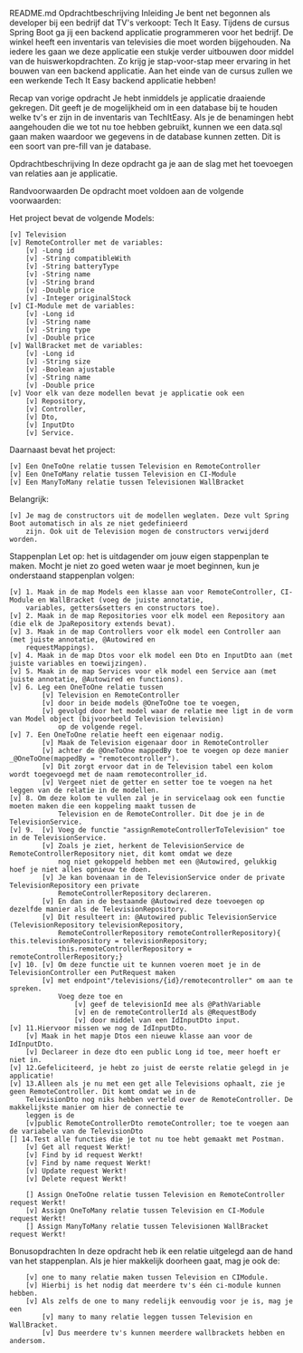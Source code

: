 README.md
Opdrachtbeschrijving
Inleiding
    Je bent net begonnen als developer bij een bedrijf dat TV's verkoopt: Tech It Easy. Tijdens de cursus Spring Boot ga 
    jij een backend applicatie programmeren voor het bedrijf. De winkel heeft een inventaris van televisies die moet worden 
    bijgehouden. Na iedere les gaan we deze applicatie een stukje verder uitbouwen door middel van de huiswerkopdrachten. 
    Zo krijg je stap-voor-stap meer ervaring in het bouwen van een backend applicatie. Aan het einde van de cursus zullen 
    we een werkende Tech It Easy backend applicatie hebben!

Recap van vorige opdracht
    Je hebt inmiddels je applicatie draaiende gekregen. Dit geeft je de mogelijkheid om in een database bij te houden 
    welke tv's er zijn in de inventaris van TechItEasy. Als je de benamingen hebt aangehouden die we tot nu toe hebben 
    gebruikt, kunnen we een data.sql gaan maken waardoor we gegevens in de database kunnen zetten. Dit is een soort van 
    pre-fill van je database.

Opdrachtbeschrijving
    In deze opdracht ga je aan de slag met het toevoegen van relaties aan je applicatie.

Randvoorwaarden
    De opdracht moet voldoen aan de volgende voorwaarden:

Het project bevat de volgende Models:

    [v] Television
    [v] RemoteController met de variables: 
        [v] -Long id 
        [v] -String compatibleWith 
        [v] -String batteryType 
        [v] -String name 
        [v] -String brand 
        [v] -Double price 
        [v] -Integer originalStock
    [v] CI-Module met de variables: 
        [v] -Long id 
        [v] -String name 
        [v] -String type 
        [v] -Double price
    [v] WallBracket met de variables: 
        [v] -Long id 
        [v] -String size 
        [v] -Boolean ajustable 
        [v] -String name 
        [v] -Double price 
    [v] Voor elk van deze modellen bevat je applicatie ook een 
        [v] Repository, 
        [v] Controller, 
        [v] Dto, 
        [v] InputDto
        [v] Service.

Daarnaast bevat het project:

    [v] Een OneToOne relatie tussen Television en RemoteController
    [v] Een OneToMany relatie tussen Television en CI-Module
    [v] Een ManyToMany relatie tussen Televisionen WallBracket

Belangrijk:

    [v] Je mag de constructors uit de modellen weglaten. Deze vult Spring Boot automatisch in als ze niet gedefinieerd 
        zijn. Ook uit de Television mogen de constructors verwijderd worden.

Stappenplan
    Let op: het is uitdagender om jouw eigen stappenplan te maken. Mocht je niet zo goed weten waar je moet beginnen, 
    kun je onderstaand stappenplan volgen:

    [v] 1. Maak in de map Models een klasse aan voor RemoteController, CI-Module en WallBracket (voeg de juiste annotatie,
        variables, getters&setters en constructors toe).
    [v] 2. Maak in de map Repositories voor elk model een Repository aan (die elk de JpaRepository extends bevat).
    [v] 3. Maak in de map Controllers voor elk model een Controller aan (met juiste annotatie, @Autowired en 
        requestMappings).
    [v] 4. Maak in de map Dtos voor elk model een Dto en InputDto aan (met juiste variables en toewijzingen).
    [v] 5. Maak in de map Services voor elk model een Service aan (met juiste annotatie, @Autowired en functions).
    [v] 6. Leg een OneToOne relatie tussen 
            [v] Television en RemoteController 
            [v] door in beide models @OneToOne toe te voegen, 
            [v] gevolgd door het model waar de relatie mee ligt in de vorm van Model object (bijvoorbeeld Television television) 
                op de volgende regel.
    [v] 7. Een OneToOne relatie heeft een eigenaar nodig. 
            [v] Maak de Television eigenaar door in RemoteController 
            [v] achter de @OneToOne mappedBy toe te voegen op deze manier _@OneToOne(mappedBy = "remotecontroller").
            [v] Dit zorgt ervoor dat in de Television tabel een kolom wordt toegevoegd met de naam remotecontroller_id. 
            [v] Vergeet niet de getter en setter toe te voegen na het leggen van de relatie in de modellen.
    [v] 8. Om deze kolom te vullen zal je in servicelaag ook een functie moeten maken die een koppeling maakt tussen de 
                Television en de RemoteController. Dit doe je in de TelevisionService.
    [v] 9.  [v] Voeg de functie "assignRemoteControllerToTelevision" toe in de TelevisionService. 
            [v] Zoals je ziet, herkent de TelevisionService de RemoteControllerRepository niet, dit komt omdat we deze 
                nog niet gekoppeld hebben met een @Autowired, gelukkig hoef je niet alles opnieuw te doen. 
            [v] Je kan bovenaan in de TelevisionService onder de private TelevisionRepository een private 
                RemoteControllerRepository declareren. 
            [v] En dan in de bestaande @Autowired deze toevoegen op dezelfde manier als de TelevisionRepository. 
            [v] Dit resulteert in: @Autowired public TelevisionService (TelevisionRepository televisionRepository, 
                RemoteControllerRepository remoteControllerRepository){ this.televisionRepository = televisionRepository;
                this.remoteControllerRepository = remoteControllerRepository;}
    [v] 10. [v] Om deze functie uit te kunnen voeren moet je in de TelevisionController een PutRequest maken 
            [v] met endpoint"/televisions/{id}/remotecontroller" om aan te spreken. 
                Voeg deze toe en 
                    [v] geef de televisionId mee als @PathVariable 
                    [v] en de remoteControllerId als @RequestBody 
                    [v] door middel van een IdInputDto input.
    [v] 11.Hiervoor missen we nog de IdInputDto. 
        [v] Maak in het mapje Dtos een nieuwe klasse aan voor de IdInputDto.
        [v] Declareer in deze dto een public Long id toe, meer hoeft er niet in.
    [v] 12.Gefeliciteerd, je hebt zo juist de eerste relatie gelegd in je applicatie!
    [v] 13.Alleen als je nu met een get alle Televisions ophaalt, zie je geen RemoteController. Dit komt omdat we in de
        TelevisionDto nog niks hebben verteld over de RemoteController. De makkelijkste manier om hier de connectie te 
        leggen is de 
        [v]public RemoteControllerDto remoteController; toe te voegen aan de variabele van de TelevisionDto
    [] 14.Test alle functies die je tot nu toe hebt gemaakt met Postman.
        [v] Get all request Werkt!
        [v] Find by id request Werkt!
        [v] Find by name request Werkt!
        [v] Update request Werkt!
        [v] Delete request Werkt!

        [] Assign OneToOne relatie tussen Television en RemoteController request Werkt!
        [v] Assign OneToMany relatie tussen Television en CI-Module request Werkt!
        [] Assign ManyToMany relatie tussen Televisionen WallBracket request Werkt!

Bonusopdrachten
    In deze opdracht heb ik een relatie uitgelegd aan de hand van het stappenplan. 
    Als je hier makkelijk doorheen gaat, mag je ook de:

        [v] one to many relatie maken tussen Television en CIModule. 
        [v] Hierbij is het nodig dat meerdere tv's één ci-module kunnen hebben. 
        [v] Als zelfs de one to many redelijk eenvoudig voor je is, mag je een
            [v] many to many relatie leggen tussen Television en WallBracket. 
            [v] Dus meerdere tv's kunnen meerdere wallbrackets hebben en andersom.